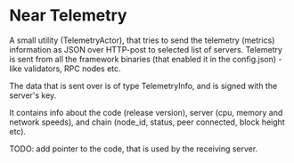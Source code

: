 # Near Telemetry

A small utility (TelemetryActor), that tries to send the telemetry (metrics) information as JSON over HTTP-post to selected list of servers.
Telemetry is sent from all the framework binaries (that enabled it in the config.json) - like validators, RPC nodes etc.

The data that is sent over is of type TelemetryInfo, and is signed with the server's key.

It contains info about the code (release version), server (cpu, memory and network speeds), and chain (node_id, status, peer connected, block height etc).

TODO: add pointer to the code, that is used by the receiving server.
